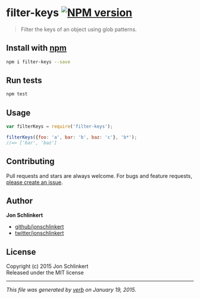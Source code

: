 # filter-keys [![NPM version](https://badge.fury.io/js/filter-keys.svg)](http://badge.fury.io/js/filter-keys)

> Filter the keys of an object using glob patterns.

## Install with [npm](npmjs.org)

```bash
npm i filter-keys --save
```

## Run tests

```bash
npm test
```

## Usage

```js
var filterKeys = require('filter-keys');

filterKeys({foo: 'a', bar: 'b', baz: 'c'}, 'b*');
//=> ['bar', 'baz']
```

## Contributing
Pull requests and stars are always welcome. For bugs and feature requests, [please create an issue][issues].

## Author

**Jon Schlinkert**
 
+ [github/jonschlinkert](https://github.com/jonschlinkert)
+ [twitter/jonschlinkert](http://twitter.com/jonschlinkert) 

## License
Copyright (c) 2015 Jon Schlinkert  
Released under the MIT license

***

_This file was generated by [verb](https://github.com/assemble/verb) on January 19, 2015._

[issues]: https://github.com/jonschlinkert/filter-keys/issues